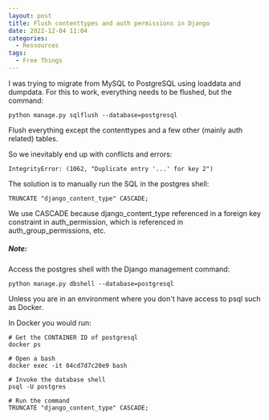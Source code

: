 ```yaml
---
layout: post
title: Flush contenttypes and auth permissions in Django
date: 2022-12-04 11:04
categories:
  - Ressources
tags:
  - Free Things
---
```


I was trying to migrate from MySQL to PostgreSQL using loaddata and dumpdata. For this to work, everything needs to be flushed,
but the command:

```
python manage.py sqlflush --database=postgresql
```

Flush everything except the contenttypes and a few other (mainly auth related) tables.

So we inevitably end up with conflicts and errors:
```
IntegrityError: (1062, "Duplicate entry '...' for key 2")
```



The solution is to manually run the SQL in the postgres shell:

```
TRUNCATE "django_content_type" CASCADE;
```

We use CASCADE because django_content_type referenced in a foreign key constraint in auth_permission, which is referenced in auth_group_permissions, etc.


##### Note:
Access the postgres shell with the Django management command:
```
python manage.py dbshell --database=postgresql
```
Unless you are in an environment where you don't have access to psql such as Docker. 

In Docker you would run:
```
# Get the CONTAINER ID of postgresql
docker ps

# Open a bash
docker exec -it 04cd7d7c20e9 bash

# Invoke the database shell
psql -U postgres

# Run the command 
TRUNCATE "django_content_type" CASCADE;
```